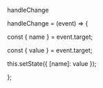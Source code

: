 

handleChange

handleChange = (event) => {

const { name } = event.target;

const { value } = event.target;

this.setState({ [name]: value });

};